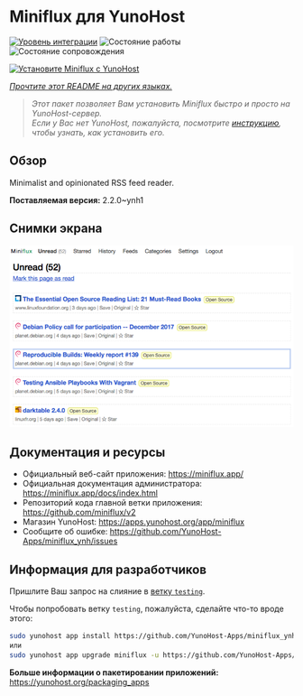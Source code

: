 <!--
Важно: этот README был автоматически сгенерирован <https://github.com/YunoHost/apps/tree/master/tools/readme_generator>
Он НЕ ДОЛЖЕН редактироваться вручную.
-->

# Miniflux для YunoHost

[![Уровень интеграции](https://dash.yunohost.org/integration/miniflux.svg)](https://ci-apps.yunohost.org/ci/apps/miniflux/) ![Состояние работы](https://ci-apps.yunohost.org/ci/badges/miniflux.status.svg) ![Состояние сопровождения](https://ci-apps.yunohost.org/ci/badges/miniflux.maintain.svg)

[![Установите Miniflux с YunoHost](https://install-app.yunohost.org/install-with-yunohost.svg)](https://install-app.yunohost.org/?app=miniflux)

*[Прочтите этот README на других языках.](./ALL_README.md)*

> *Этот пакет позволяет Вам установить Miniflux быстро и просто на YunoHost-сервер.*  
> *Если у Вас нет YunoHost, пожалуйста, посмотрите [инструкцию](https://yunohost.org/install), чтобы узнать, как установить его.*

## Обзор

Minimalist and opinionated RSS feed reader.

**Поставляемая версия:** 2.2.0~ynh1

## Снимки экрана

![Снимок экрана Miniflux](./doc/screenshots/overview.png)

## Документация и ресурсы

- Официальный веб-сайт приложения: <https://miniflux.app/>
- Официальная документация администратора: <https://miniflux.app/docs/index.html>
- Репозиторий кода главной ветки приложения: <https://github.com/miniflux/v2>
- Магазин YunoHost: <https://apps.yunohost.org/app/miniflux>
- Сообщите об ошибке: <https://github.com/YunoHost-Apps/miniflux_ynh/issues>

## Информация для разработчиков

Пришлите Ваш запрос на слияние в [ветку `testing`](https://github.com/YunoHost-Apps/miniflux_ynh/tree/testing).

Чтобы попробовать ветку `testing`, пожалуйста, сделайте что-то вроде этого:

```bash
sudo yunohost app install https://github.com/YunoHost-Apps/miniflux_ynh/tree/testing --debug
или
sudo yunohost app upgrade miniflux -u https://github.com/YunoHost-Apps/miniflux_ynh/tree/testing --debug
```

**Больше информации о пакетировании приложений:** <https://yunohost.org/packaging_apps>
